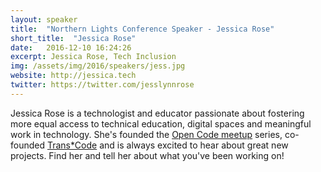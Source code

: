 ```yaml
---
layout: speaker
title:  "Northern Lights Conference Speaker - Jessica Rose"
short_title:  "Jessica Rose"
date:   2016-12-10 16:24:26 
excerpt: Jessica Rose, Tech Inclusion 
img: /assets/img/2016/speakers/jess.jpg 
website: http://jessica.tech
twitter: https://twitter.com/jesslynnrose
---
```


<p>Jessica Rose is a technologist and educator passionate about fostering more equal access to technical education, digital spaces and meaningful work in technology. She's founded the <a href="http://www.meetup.com/Birmingham-Open-Code/">Open Code meetup</a> series, co-founded <a href="http://trans-code.org">Trans*Code</a> and is always excited to hear about great new projects. Find her and tell her about what you've been working on!</p>
  